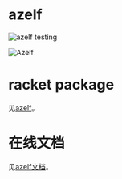 azelf
=====
![azelf testing](https://github.com/kalxd/azelf/workflows/azelf%20testing/badge.svg)

![Azelf](https://media.52poke.com/wiki/archive/d/d0/20140413171716%21482Azelf.png)

# racket package #

见[azelf](https://pkgs.racket-lang.org/package/azelf)。

# 在线文档 #

见[azelf文档](https://docs.racket-lang.org/azelf/index.html)。
